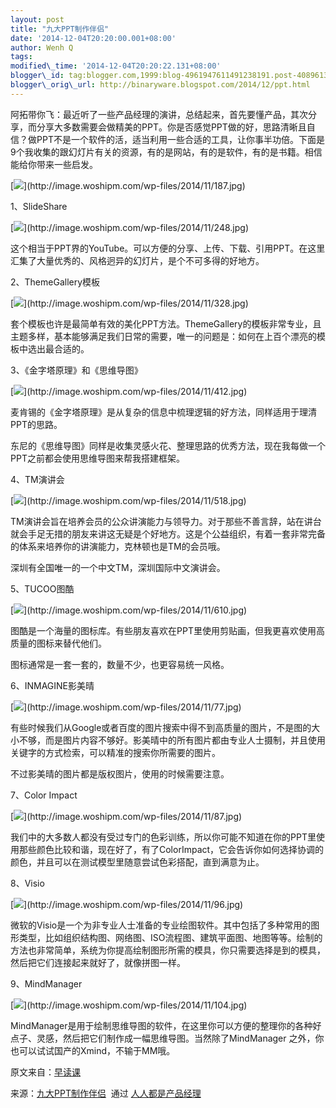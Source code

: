 ```yaml
--- 
layout: post 
title: "九大PPT制作伴侣" 
date: '2014-12-04T20:20:00.001+08:00' 
author: Wenh Q
tags:
modified\_time: '2014-12-04T20:20:22.131+08:00' 
blogger\_id: tag:blogger.com,1999:blog-4961947611491238191.post-4089613985028651183
blogger\_orig\_url: http://binaryware.blogspot.com/2014/12/ppt.html
---
```

阿拓带你飞：最近听了一些产品经理的演讲，总结起来，首先要懂产品，其次分享，而分享大多数需要会做精美的PPT。你是否感觉PPT做的好，思路清晰且自信？做PPT不是一个软件的活，适当利用一些合适的工具，让你事半功倍。下面是9个我收集的跟幻灯片有关的资源，有的是网站，有的是软件，有的是书籍。相信能给你带来一些启发。



[](http://image.woshipm.com/wp-files/2014/11/187.jpg)





[](http://image.woshipm.com/wp-files/2014/11/187.jpg)



[![](https://images-blogger-opensocial.googleusercontent.com/gadgets/proxy?url=http%3A%2F%2Fimage.woshipm.com%2Fwp-files%2F2014%2F11%2F187.jpg&container=blogger&gadget=a&rewriteMime=image%2F*)](http://image.woshipm.com/wp-files/2014/11/187.jpg)







1、SlideShare



[](http://image.woshipm.com/wp-files/2014/11/248.jpg)





[](http://image.woshipm.com/wp-files/2014/11/248.jpg)



[![](https://images-blogger-opensocial.googleusercontent.com/gadgets/proxy?url=http%3A%2F%2Fimage.woshipm.com%2Fwp-files%2F2014%2F11%2F248.jpg&container=blogger&gadget=a&rewriteMime=image%2F*)](http://image.woshipm.com/wp-files/2014/11/248.jpg)







这个相当于PPT界的YouTube。可以方便的分享、上传、下载、引用PPT。在这里汇集了大量优秀的、风格迥异的幻灯片，是个不可多得的好地方。



2、ThemeGallery模板



[](http://image.woshipm.com/wp-files/2014/11/328.jpg)





[](http://image.woshipm.com/wp-files/2014/11/328.jpg)



[![](https://images-blogger-opensocial.googleusercontent.com/gadgets/proxy?url=http%3A%2F%2Fimage.woshipm.com%2Fwp-files%2F2014%2F11%2F328.jpg&container=blogger&gadget=a&rewriteMime=image%2F*)](http://image.woshipm.com/wp-files/2014/11/328.jpg)







套个模板也许是最简单有效的美化PPT方法。ThemeGallery的模板非常专业，且主题多样，基本能够满足我们日常的需要，唯一的问题是：如何在上百个漂亮的模板中选出最合适的。



3、《金字塔原理》和《思维导图》



[](http://image.woshipm.com/wp-files/2014/11/412.jpg)





[](http://image.woshipm.com/wp-files/2014/11/412.jpg)



[![](https://images-blogger-opensocial.googleusercontent.com/gadgets/proxy?url=http%3A%2F%2Fimage.woshipm.com%2Fwp-files%2F2014%2F11%2F412.jpg&container=blogger&gadget=a&rewriteMime=image%2F*)](http://image.woshipm.com/wp-files/2014/11/412.jpg)







麦肯锡的《金字塔原理》是从复杂的信息中梳理逻辑的好方法，同样适用于理清PPT的思路。

东尼的《思维导图》同样是收集灵感火花、整理思路的优秀方法，现在我每做一个PPT之前都会使用思维导图来帮我搭建框架。



4、TM演讲会



[](http://image.woshipm.com/wp-files/2014/11/518.jpg)





[](http://image.woshipm.com/wp-files/2014/11/518.jpg)



[![](https://images-blogger-opensocial.googleusercontent.com/gadgets/proxy?url=http%3A%2F%2Fimage.woshipm.com%2Fwp-files%2F2014%2F11%2F518.jpg&container=blogger&gadget=a&rewriteMime=image%2F*)](http://image.woshipm.com/wp-files/2014/11/518.jpg)







TM演讲会旨在培养会员的公众讲演能力与领导力。对于那些不善言辞，站在讲台就会手足无措的朋友来讲这无疑是个好地方。这是个公益组织，有着一套非常完备的体系来培养你的讲演能力，克林顿也是TM的会员哦。

深圳有全国唯一的一个中文TM，深圳国际中文演讲会。



5、TUCOO图酷



[](http://image.woshipm.com/wp-files/2014/11/610.jpg)





[](http://image.woshipm.com/wp-files/2014/11/610.jpg)



[![](https://images-blogger-opensocial.googleusercontent.com/gadgets/proxy?url=http%3A%2F%2Fimage.woshipm.com%2Fwp-files%2F2014%2F11%2F610.jpg&container=blogger&gadget=a&rewriteMime=image%2F*)](http://image.woshipm.com/wp-files/2014/11/610.jpg)







图酷是一个海量的图标库。有些朋友喜欢在PPT里使用剪贴画，但我更喜欢使用高质量的图标来替代他们。

图标通常是一套一套的，数量不少，也更容易统一风格。



6、INMAGINE影美晴



[](http://image.woshipm.com/wp-files/2014/11/77.jpg)





[](http://image.woshipm.com/wp-files/2014/11/77.jpg)



[![](https://images-blogger-opensocial.googleusercontent.com/gadgets/proxy?url=http%3A%2F%2Fimage.woshipm.com%2Fwp-files%2F2014%2F11%2F77.jpg&container=blogger&gadget=a&rewriteMime=image%2F*)](http://image.woshipm.com/wp-files/2014/11/77.jpg)







有些时候我们从Google或者百度的图片搜索中得不到高质量的图片，不是图的大小不够，而是图片内容不够好。影美晴中的所有图片都由专业人士摄制，并且使用关键字的方式检索，可以精准的搜索你所需要的图片。

不过影美晴的图片都是版权图片，使用的时候需要注意。



7、Color Impact



[](http://image.woshipm.com/wp-files/2014/11/87.jpg)





[](http://image.woshipm.com/wp-files/2014/11/87.jpg)



[![](https://images-blogger-opensocial.googleusercontent.com/gadgets/proxy?url=http%3A%2F%2Fimage.woshipm.com%2Fwp-files%2F2014%2F11%2F87.jpg&container=blogger&gadget=a&rewriteMime=image%2F*)](http://image.woshipm.com/wp-files/2014/11/87.jpg)







我们中的大多数人都没有受过专门的色彩训练，所以你可能不知道在你的PPT里使用那些颜色比较和谐，现在好了，有了ColorImpact，它会告诉你如何选择协调的颜色，并且可以在测试模型里随意尝试色彩搭配，直到满意为止。



8、Visio



[](http://image.woshipm.com/wp-files/2014/11/96.jpg)





[](http://image.woshipm.com/wp-files/2014/11/96.jpg)



[![](https://images-blogger-opensocial.googleusercontent.com/gadgets/proxy?url=http%3A%2F%2Fimage.woshipm.com%2Fwp-files%2F2014%2F11%2F96.jpg&container=blogger&gadget=a&rewriteMime=image%2F*)](http://image.woshipm.com/wp-files/2014/11/96.jpg)







微软的Visio是一个为非专业人士准备的专业绘图软件。其中包括了多种常用的图形类型，比如组织结构图、网络图、ISO流程图、建筑平面图、地图等等。绘制的方法也非常简单，系统为你提高绘制图形所需的模具，你只需要选择是到的模具，然后把它们连接起来就好了，就像拼图一样。



9、MindManager

[](http://image.woshipm.com/wp-files/2014/11/104.jpg)





[](http://image.woshipm.com/wp-files/2014/11/104.jpg)



[![](https://images-blogger-opensocial.googleusercontent.com/gadgets/proxy?url=http%3A%2F%2Fimage.woshipm.com%2Fwp-files%2F2014%2F11%2F104.jpg&container=blogger&gadget=a&rewriteMime=image%2F*)](http://image.woshipm.com/wp-files/2014/11/104.jpg)







MindManager是用于绘制思维导图的软件，在这里你可以方便的整理你的各种好点子、灵感，然后把它们制作成一幅思维导图。当然除了MindManager
之外，你也可以试试国产的Xmind，不输于MM哦。



原文来自：[早读课](http://zaodula.com/archives/11657.html)
<div>




</div>

<div>

来源：[九大PPT制作伴侣](http://www.woshipm.com/pmd/122877.html)  通过 [人人都是产品经理](http://www.woshipm.com/)

</div>
